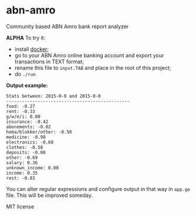 # abn-amro
Community based ABN Amro bank report analyzer

**ALPHA**
To try it:
* install [docker](https://docker.io);
* go to your ABN Amro online banking account and export your transactions in TEXT format;
* rename this file to `input.TAB` and place in the root of this project;
* do `./run`

**Output example:**

    Stats between: 2015-0-0 and 2015-0-0
    -----------------------------------------------
    food: -0.27
    rent: -0.33
    g/w/e/i: 0.00
    insurance: -0.42
    abonements: -0.02
    hema/blokker/other: -0.50
    medicine: -0.98
    electronics: -0.60
    clothes: -0.58
    deposits: -0.00
    other: -0.69
    salary: 0.36
    unknown_income: 0.00
    income: 0.35
    rest: -0.03

You can alter regular expressions and configure output in that way in `app.go` file.
This will be improved someday.

MIT license
